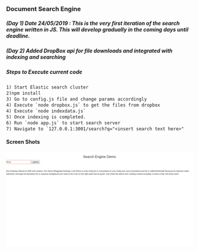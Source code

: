 ### Document Search Engine

##### (Day 1) Date 24/05/2019 : This is the very first iteration of the search engine written in JS. This will develop gradually in the coming days until deadline.

##### (Day 2) Added DropBox api for file downloads and integrated with indexing and searching

##### Steps to Execute current code

```
1) Start Elastic search cluster
2)npm install
3) Go to config.js file and change params accordingly
4) Execute `node dropbox.js` to get the files from dropbox
4) Execute `node indexdata.js`
5) Once indexing is completed.
6) Run `node app.js` to start search server
7) Navigate to `127.0.0.1:3001/search?q="<insert search text here>"

```

#### Screen Shots

![searchengine_result](https://github.com/madguy02/Document-Search-Engine/blob/master/searchengine-1.png)
